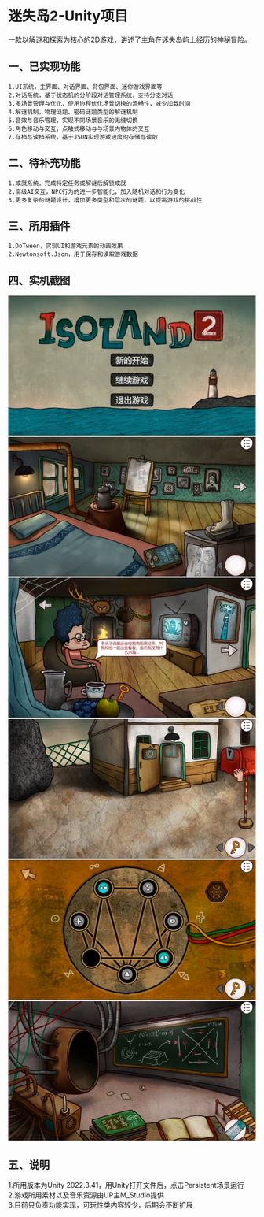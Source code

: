 # 迷失岛2-Unity项目
一款以解谜和探索为核心的2D游戏，讲述了主角在迷失岛屿上经历的神秘冒险。

## 一、已实现功能  
    1.UI系统，主界面、对话界面、背包界面、迷你游戏界面等  
    2.对话系统，基于状态机的分阶段对话管理系统，支持分支对话  
    3.多场景管理与优化，使用协程优化场景切换的流畅性，减少加载时间  
    4.解谜机制，物理谜题、密码谜题类型的解谜机制  
    5.音效与音乐管理，实现不同场景音乐的无缝切换  
    6.角色移动与交互，点触式移动与与场景内物体的交互  
    7.存档与读档系统，基于JSON实现游戏进度的存储与读取  
    
## 二、待补充功能  
    1.成就系统，完成特定任务或解谜后解锁成就  
    2.高级AI交互，NPC行为的进一步智能化，加入随机对话和行为变化  
    3.更多复杂的谜题设计，增加更多类型和层次的谜题，以提高游戏的挑战性  
    
## 三、所用插件  
    1.DoTween，实现UI和游戏元素的动画效果  
    2.Newtonsoft.Json，用于保存和读取游戏数据  
    
## 四、实机截图 
![image](https://github.com/dengdev/LostIsland2/blob/main/Screenshots/1.png)  
![image](https://github.com/dengdev/LostIsland2/blob/main/Screenshots/2.png) 
![image](https://github.com/dengdev/LostIsland2/blob/main/Screenshots/3.png)
![image](https://github.com/dengdev/LostIsland2/blob/main/Screenshots/4.png)  
![image](https://github.com/dengdev/LostIsland2/blob/main/Screenshots/5.png)  
![image](https://github.com/dengdev/LostIsland2/blob/main/Screenshots/6.png)  

## 五、说明  
   1.所用版本为Unity 2022.3.41，用Unity打开文件后，点击Persistent场景运行  
   2.游戏所用素材以及音乐资源由UP主M_Studio提供  
   3.目前只负责功能实现，可玩性类内容较少，后期会不断扩展  
